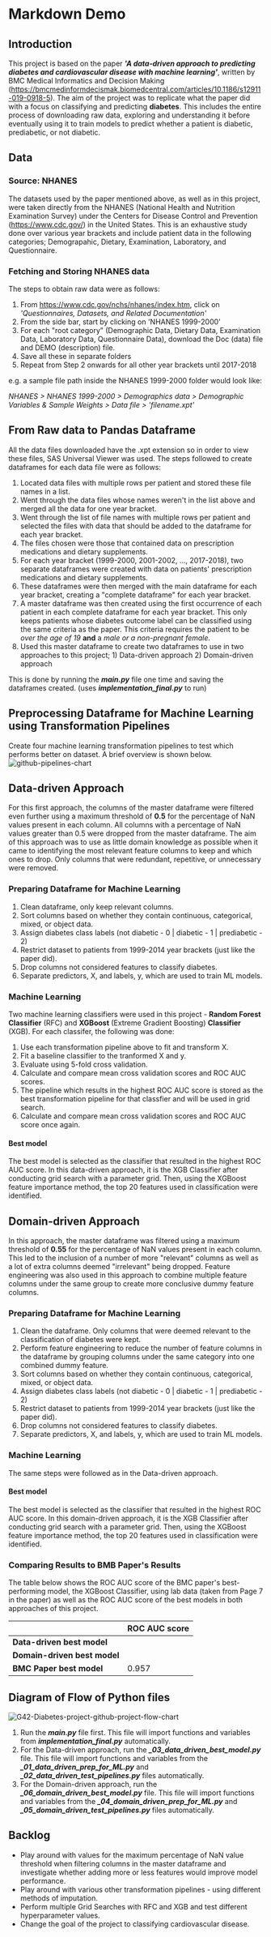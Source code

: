 # Markdown Demo

## Introduction
This project is based on the paper _**'A data-driven approach to predicting diabetes and cardiovascular disease with machine learning'**_, written by BMC Medical Informatics and Decision Making (https://bmcmedinformdecismak.biomedcentral.com/articles/10.1186/s12911-019-0918-5). The aim of the project was to replicate what the paper did with a focus on classifying and predicting **diabetes**. This includes the entire process of downloading raw data, exploring and understanding it before eventually using it to train models to predict whether a patient is diabetic, prediabetic, or not diabetic.

## Data
### Source: NHANES
The datasets used by the paper mentioned above, as well as in this project, were taken directly from the NHANES (National Health and Nutrition Examination Survey) under the Centers for Disease Control and Prevention (https://www.cdc.gov/) in the United States. This is an exhaustive study done over various year brackets and include patient data in the following categories; Demograpahic, Dietary, Examination, Laboratory, and Questionnaire. 

### Fetching and Storing NHANES data
The steps to obtain raw data were as follows:
1. From https://www.cdc.gov/nchs/nhanes/index.htm, click on _'Questionnaires, Datasets, and Related Documentation'_
2. From the side bar, start by clicking on 'NHANES 1999-2000'
3. For each "root category" (Demographic Data, Dietary Data, Examination Data, Laboratory Data, Questionnaire Data), download the Doc (data) file and DEMO (description) file.
4. Save all these in separate folders 
5. Repeat from Step 2 onwards for all other year brackets until 2017-2018

e.g. a sample file path inside the NHANES 1999-2000 folder would look like: 

_NHANES > NHANES 1999-2000 > Demographics data > Demographic Variables & Sample Weights > Data file > 'filename.xpt'_

## From Raw data to Pandas Dataframe
All the data files downloaded have the .xpt extension so in order to view these files, SAS Universal Viewer was used. 
The steps followed to create dataframes for each data file were as follows:
1. Located data files with multiple rows per patient and stored these file names in a list.
2. Went through the data files whose names weren't in the list above and merged all the data for one year bracket.
3. Went through the list of file names with multiple rows per patient and selected the files with data that should be added to the dataframe for each year bracket. 
4. The files chosen were those that contained data on prescription medications and dietary supplements.
5. For each year bracket (1999-2000, 2001-2002, ..., 2017-2018), two separate dataframes were created with data on patients' prescription medications and dietary supplements. 
6. These dataframes were then merged with the main dataframe for each year bracket, creating a "complete dataframe" for each year bracket.
7. A master dataframe was then created using the first occurrence of each patient in each complete dataframe for each year bracket. This only keeps patients whose diabetes outcome label can be classified using the same criteria as the paper. This criteria requires the patient to be _over the age of 19_ **and** a _male or a non-pregnant female_.
8. Used this master dataframe to create two dataframes to use in two approaches to this project; 1) Data-driven approach 2) Domain-driven approach

This is done by running the _**main.py**_ file one time and saving the dataframes created. (uses _**implementation_final.py**_ to run)

## Preprocessing Dataframe for Machine Learning using Transformation Pipelines
Create four machine learning transformation pipelines to test which performs better on dataset. A brief overview is shown below.
![github-pipelines-chart](https://user-images.githubusercontent.com/76870222/129478688-0c4e4f19-f7ca-4a06-a4e6-e6c3516cec6c.jpg)

## Data-driven Approach
For this first approach, the columns of the master dataframe were filtered even further using a maximum threshold of **0.5** for the percentage of NaN values present in each column. All columns with a percentage of NaN values greater than 0.5 were dropped from the master dataframe. The aim of this approach was to use as little domain knowledge as possible when it came to identifying the most relevant feature columns to keep and which ones to drop. Only columns that were redundant, repetitive, or unnecessary were removed. 

### Preparing Dataframe for Machine Learning
1. Clean dataframe, only keep relevant columns.
2. Sort columns based on whether they contain continuous, categorical, mixed, or object data.
3. Assign diabetes class labels (not diabetic - 0 | diabetic - 1 | prediabetic - 2)
4. Restrict dataset to patients from 1999-2014 year brackets (just like the paper did).
5. Drop columns not considered features to classify diabetes.
6. Separate predictors, X, and labels, y, which are used to train ML models.

### Machine Learning
Two machine learning classifiers were used in this project - **Random Forest Classifier** (RFC) and **XGBoost** (Extreme Gradient Boosting) **Classifier** (XGB). For each classifer, the following was done:

1. Use each transformation pipeline above to fit and transform X. 
2. Fit a baseline classifier to the tranformed X and y.
3. Evaluate using 5-fold cross validation.
4. Calculate and compare mean cross validation scores and ROC AUC scores.
5. The pipeline which results in the highest ROC AUC score is stored as the best transformation pipeline for that classfier and will be used in grid search.
6. Calculate and compare mean cross validation scores and ROC AUC score once again.

#### Best model
The best model is selected as the classifier that resulted in the highest ROC AUC score. In this data-driven approach, it is the XGB Classifier after conducting grid search with a parameter grid. Then, using the XGBoost feature importance method, the top 20 features used in classification were identified.

## Domain-driven Approach
In this approach, the master dataframe was filtered using a maximum threshold of **0.55** for the percentage of NaN values present in each column. This led to the inclusion of a number of more "relevant" columns as well as a lot of extra columns deemed "irrelevant" being dropped. Feature engineering was also used in this approach to combine multiple feature columns under the same group to create more conclusive dummy feature columns. 

### Preparing Dataframe for Machine Learning
1. Clean the dataframe. Only columns that were deemed relevant to the classification of diabetes were kept. 
2. Perform feature engineering to reduce the number of feature columns in the dataframe by grouping columns under the same category into one combined dummy feature.
3. Sort columns based on whether they contain continuous, categorical, mixed, or object data.
4. Assign diabetes class labels (not diabetic - 0 | diabetic - 1 | prediabetic - 2)
5. Restrict dataset to patients from 1999-2014 year brackets (just like the paper did).
6. Drop columns not considered features to classify diabetes.
7. Separate predictors, X, and labels, y, which are used to train ML models.

### Machine Learning
The same steps were followed as in the Data-driven approach.

#### Best model
The best model is selected as the classifier that resulted in the highest ROC AUC score. In this domain-driven approach, it is the XGB Classifier after conducting grid search with a parameter grid. Then, using the XGBoost feature importance method, the top 20 features used in classification were identified.

### Comparing Results to BMB Paper's Results
The table below shows the ROC AUC score of the BMC paper's best-performing model, the XGBoost Classifier, using lab data (taken from Page 7 in the paper) as well as the ROC AUC score of the best models in both approaches of this project.

|                       | ROC AUC score |
| --------------------- | ------------- |
| **Data-driven best model**    |          |
| **Domain-driven best model**    |          |
| **BMC Paper best model**  |    0.957      |

## Diagram of Flow of Python files
![G42-Diabetes-project-github-project-flow-chart](https://user-images.githubusercontent.com/76870222/129685915-170b2bdd-831d-4056-9aea-e63ea9637931.jpg)

1. Run the _**main.py**_ file first. This file will import functions and variables from _**implementation_final.py**_ automatically.
2. For the Data-driven approach, run the _**_03_data_driven_best_model.py**_ file. This file will import functions and variables from the _**_01_data_driven_prep_for_ML.py**_ and _**_02_data_driven_test_pipelines.py**_ files automatically.
3. For the Domain-driven approach, run the _**_06_domain_driven_best_model.py**_ file. This file will import functions and variables from the _**_04_domain_driven_prep_for_ML.py**_ and _**_05_domain_driven_test_pipelines.py**_ files automatically.

## Backlog
- Play around with values for the maximum percentage of NaN value threshold when filtering columns in the master dataframe and investigate whether adding more or less features would improve model performance.
- Play around with various other transformation pipelines - using different methods of imputation.
- Perform multiple Grid Searches with RFC and XGB and test different hyperparameter values.
- Change the goal of the project to classifying cardiovascular disease.
